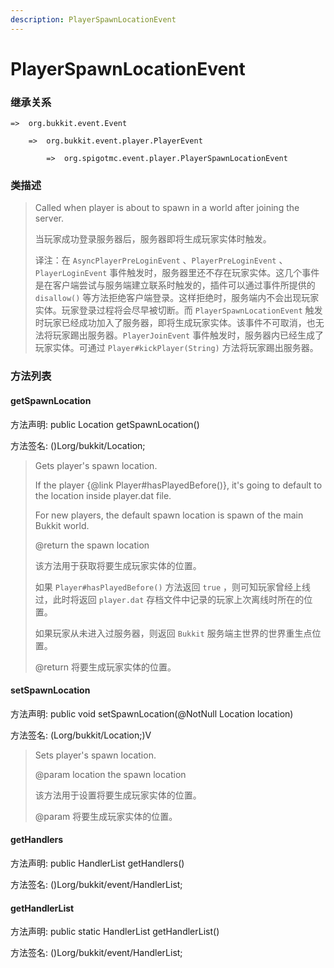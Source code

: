 ```yaml
---
description: PlayerSpawnLocationEvent
---
```


# PlayerSpawnLocationEvent

### 继承关系

    =>  org.bukkit.event.Event

        =>  org.bukkit.event.player.PlayerEvent

            =>  org.spigotmc.event.player.PlayerSpawnLocationEvent

### 类描述

> Called when player is about to spawn in a world after joining the server.
>
> 当玩家成功登录服务器后，服务器即将生成玩家实体时触发。
> 
> 译注：在 `AsyncPlayerPreLoginEvent` 、`PlayerPreLoginEvent` 、`PlayerLoginEvent` 事件触发时，服务器里还不存在玩家实体。这几个事件是在客户端尝试与服务端建立联系时触发的，插件可以通过事件所提供的 `disallow()` 等方法拒绝客户端登录。这样拒绝时，服务端内不会出现玩家实体。玩家登录过程将会尽早被切断。而 `PlayerSpawnLocationEvent` 触发时玩家已经成功加入了服务器，即将生成玩家实体。该事件不可取消，也无法将玩家踢出服务器。`PlayerJoinEvent` 事件触发时，服务器内已经生成了玩家实体。可通过 `Player#kickPlayer(String)` 方法将玩家踢出服务器。

### 方法列表

#### getSpawnLocation

方法声明: public Location getSpawnLocation()

方法签名: ()Lorg/bukkit/Location;

> Gets player's spawn location.
>
> If the player {@link Player#hasPlayedBefore()}, it's going to default to the location inside player.dat file.
>
> For new players, the default spawn location is spawn of the main Bukkit world.
>
> @return the spawn location
>
> 该方法用于获取将要生成玩家实体的位置。
>
> 如果 `Player#hasPlayedBefore()` 方法返回 `true` ，则可知玩家曾经上线过，此时将返回 `player.dat` 存档文件中记录的玩家上次离线时所在的位置。
>
> 如果玩家从未进入过服务器，则返回 `Bukkit` 服务端主世界的世界重生点位置。
>
> @return 将要生成玩家实体的位置。

#### setSpawnLocation

方法声明: public void setSpawnLocation(@NotNull Location location)

方法签名: (Lorg/bukkit/Location;)V

> Sets player's spawn location.
>
> @param location the spawn location
>
> 该方法用于设置将要生成玩家实体的位置。
> 
> @param 将要生成玩家实体的位置。

#### getHandlers

方法声明: public HandlerList getHandlers()

方法签名: ()Lorg/bukkit/event/HandlerList;

#### getHandlerList

方法声明: public static HandlerList getHandlerList()

方法签名: ()Lorg/bukkit/event/HandlerList;